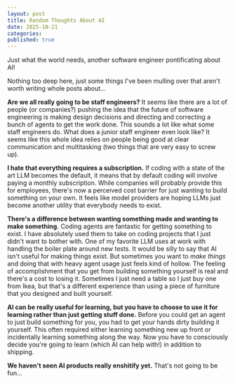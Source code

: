 ```yaml
---
layout: post
title: Random Thoughts About AI
date: 2025-10-21
categories: 
published: true
---
```


Just what the world needs, another software engineer pontificating about AI!

Nothing too deep here, just some things I've been mulling over that aren't worth writing whole posts about...

**Are we all really going to be staff engineers?** It seems like there are a lot of people (or companies?) pushing the idea that the future of software engineering is making design decisions and directing and correcting a bunch of agents to get the work done. This sounds a lot like what some staff engineers do. What does a junior staff engineer even look like? It seems like this whole idea relies on people being good at clear communication and multitasking (two things that are very easy to screw up).

**I hate that everything requires a subscription.** If coding with a state of the art LLM becomes the default, it means that by default coding will involve paying a monthly subscription. While companies will probably provide this for employees, there's now a perceived cost barrier for just wanting to build something on your own. It feels like model providers are hoping LLMs just become another utility that everybody needs to exist.

**There's a difference between wanting something made and wanting to make something.** Coding agents are fantastic for getting something to exist. I have absolutely used them to take on coding projects that I just didn't want to bother with. One of my favorite LLM uses at work with handling the boiler plate around new tests. It would be silly to say that AI isn't useful for making things exist. But sometimes you want to *make things* and doing that with heavy agent usage just feels kind of hollow. The feeling of accomplishment that you get from building something yourself is real and there's a cost to losing it. Sometimes I just need a table so I just buy one from Ikea, but that's a different experience than using a piece of furniture that you designed and built yourself. 

**AI can be really useful for learning, but you have to choose to use it for learning rather than just getting stuff done.** Before you could get an agent to just build something for you, you had to get your hands dirty building it yourself. This often required either learning something new up front or incidentally learning something along the way. Now you have to consciously decide you're going to learn (which AI can help with!) in addition to shipping. 

**We haven't seen AI products really enshitify yet.** That's not going to be fun...

